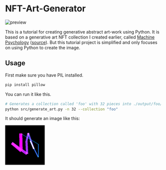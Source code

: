 # NFT-Art-Generator

![preview](gab/gab_image_28.png)

This is a tutorial for creating generative abstract art-work using Python. It is based on a generative art NFT collection I created earlier, called [Machine Psychology](https://www.mach-psy.com/) ([source](https://github.com/pixegami-team/machine-psychology-python-art)). But this tutorial project is simplified and only focuses on using Python to create the image.

## Usage

First make sure you have PIL installed.

```bash
pip install pillow
```

You can run it like this.

```bash
# Generates a collection called 'foo' with 32 pieces into ./output/foo/
python src/generate_art.py -n 32 --collection "foo"
```

It should generate an image like this:

![example_image](images/gamma_image_5.png)
